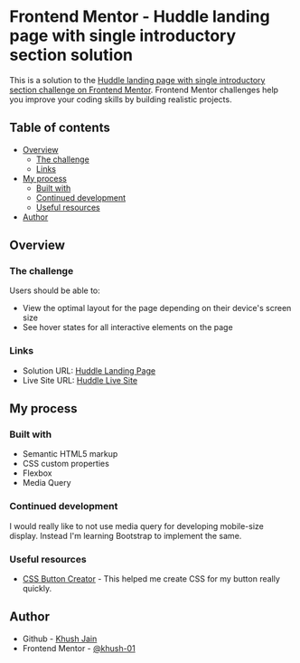 # Frontend Mentor - Huddle landing page with single introductory section solution

This is a solution to the [Huddle landing page with single introductory section challenge on Frontend Mentor](https://www.frontendmentor.io/challenges/huddle-landing-page-with-a-single-introductory-section-B_2Wvxgi0). Frontend Mentor challenges help you improve your coding skills by building realistic projects. 

## Table of contents

- [Overview](#overview)
  - [The challenge](#the-challenge)
  - [Links](#links)
- [My process](#my-process)
  - [Built with](#built-with)
  - [Continued development](#continued-development)
  - [Useful resources](#useful-resources)
- [Author](#author)

## Overview

### The challenge

Users should be able to:

- View the optimal layout for the page depending on their device's screen size
- See hover states for all interactive elements on the page

### Links

- Solution URL: [Huddle Landing Page](https://github.com/khush-01/Huddle-Landing-Page)
- Live Site URL: [Huddle Live Site](https://khush-01.github.io/Huddle-Landing-Page/)

## My process

### Built with

- Semantic HTML5 markup
- CSS custom properties
- Flexbox
- Media Query

### Continued development

I would really like to not use media query for developing mobile-size display. Instead I'm learning Bootstrap to implement the same.

### Useful resources

- [CSS Button Creator](https://cssbuttoncreator.com/) - This helped me create CSS for my button really quickly.

## Author

- Github - [Khush Jain](https://github.com/khush-01)
- Frontend Mentor - [@khush-01](https://www.frontendmentor.io/profile/khush-01)
